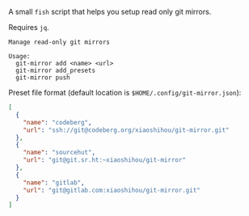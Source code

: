 A small `fish` script that helps you setup read only git mirrors.

Requires `jq`.

```
Manage read-only git mirrors

Usage:
  git-mirror add <name> <url>
  git-mirror add_presets
  git-mirror push
```

Preset file format (default location is `$HOME/.config/git-mirror.json`):

```json
[
  {
    "name": "codeberg",
    "url": "ssh://git@codeberg.org/xiaoshihou/git-mirror.git"
  },
  {
    "name": "sourcehut",
    "url": "git@git.sr.ht:~xiaoshihou/git-mirror"
  },
  {
    "name": "gitlab",
    "url": "git@gitlab.com:xiaoshihou/git-mirror.git"
  }
]
```
